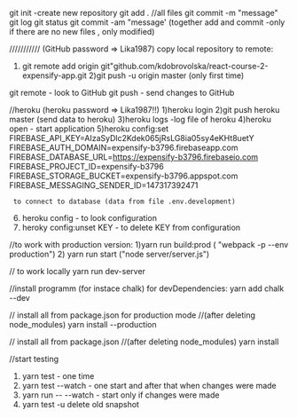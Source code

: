 git init -create new repository
git add .       //all files
git commit -m "message"
git log
git status 
git commit -am "message' (together add and commit -only if there are no new files , only modified)

/////////// (GitHub password => Lika1987)
copy local repository to remote:
1) git remote add origin  git"github.com/kdobrovolska/react-course-2-expensify-app.git
2)git push -u origin master  (only first time)

git remote  - look to GitHub
git push  - send changes to GitHub

//heroku (heroku password => Lika1987!!)
1)heroku login 
2)git push heroku master    (send data to heroku)
3)heroku logs     -log file of heroku
4)heroku open     - start application
5)heroku config:set  FIREBASE_API_KEY=AIzaSyDlc2Kdek065jRsLG8ia05sy4eKHt8uetY  FIREBASE_AUTH_DOMAIN=expensify-b3796.firebaseapp.com    FIREBASE_DATABASE_URL=https://expensify-b3796.firebaseio.com    FIREBASE_PROJECT_ID=expensify-b3796    FIREBASE_STORAGE_BUCKET=expensify-b3796.appspot.com    FIREBASE_MESSAGING_SENDER_ID=147317392471
     
     to connect to database (data from file .env.development)

6) heroku config  - to look configuration
7) heroky config:unset KEY  - to delete KEY from configuration


//to work with production version:
1)yarn run build:prod       ( "webpack -p --env production")
2) yarn run start           ("node server/server.js")

// to work locally
yarn run dev-server

//install programm (for instace chalk) for devDependencies:
yarn add chalk --dev

// install all from package.json for production mode 
//(after deleting node_modules)
yarn install --production

// install all from package.json 
//(after deleting node_modules)
yarn install

//start testing
1) yarn test   - one time
2) yarn test --watch    - one start and after that when changes were made
3) yarn run -- --watch - start only if changes were made
4) yarn test -u      delete old snapshot